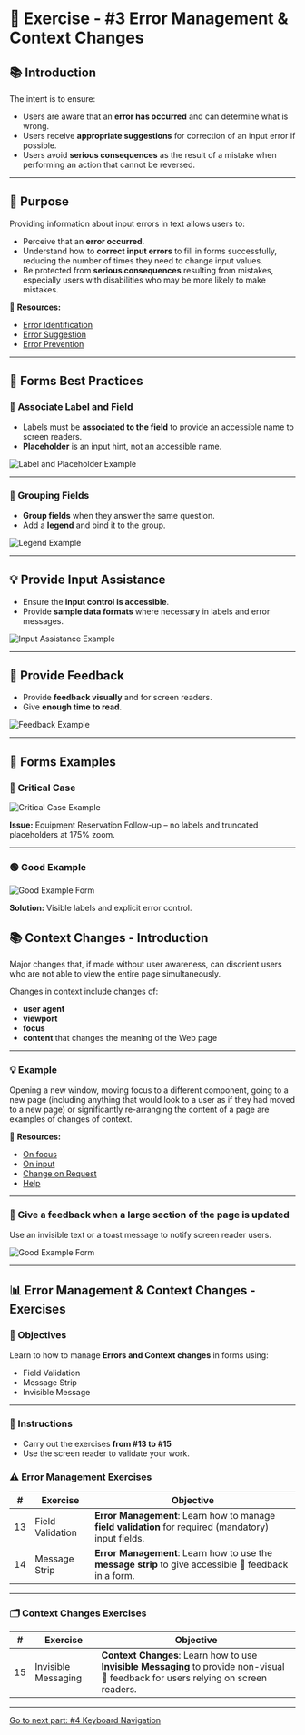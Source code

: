# 📝 Exercise - #3 Error Management & Context Changes

## 📚 Introduction

The intent is to ensure:

- Users are aware that an **error has occurred** and can determine what is wrong.
- Users receive **appropriate suggestions** for correction of an input error if possible.
- Users avoid **serious consequences** as the result of a mistake when performing an action that cannot be reversed.

---

## 🎯 Purpose

Providing information about input errors in text allows users to:

- Perceive that an **error occurred**.
- Understand how to **correct input errors** to fill in forms successfully, reducing the number of times they need to change input values.
- Be protected from **serious consequences** resulting from mistakes, especially users with disabilities who may be more likely to make mistakes.

🔗 **Resources:**
- [Error Identification](https://www.w3.org/WAI/WCAG21/Techniques/general/G83)
- [Error Suggestion](https://www.w3.org/WAI/WCAG21/Techniques/general/G84)
- [Error Prevention](https://www.w3.org/WAI/WCAG21/Techniques/general/G98)

---

## 📝 Forms Best Practices

### 🔹 Associate Label and Field

- Labels must be **associated to the field** to provide an accessible name to screen readers.
- **Placeholder** is an input hint, not an accessible name.

![Label and Placeholder Example](./images/input_label_placeholder.png)

---

### 🔹 Grouping Fields

- **Group fields** when they answer the same question.
- Add a **legend** and bind it to the group.

![Legend Example](./images/legend_label_example.png)

---

## 💡 Provide Input Assistance

- Ensure the **input control is accessible**.
- Provide **sample data formats** where necessary in labels and error messages.

![Input Assistance Example](./images/error_required_field.png)

---

## 💬 Provide Feedback

- Provide **feedback visually** and for screen readers.
- Give **enough time to read**.

![Feedback Example](./images/product_saved_message.png)

---

## 📝 Forms Examples

### 🔴 Critical Case

![Critical Case Example](./images/forms_critical_case.png)

**Issue:** Equipment Reservation Follow-up – no labels and truncated placeholders at 175% zoom.

---

### 🟢 Good Example

![Good Example Form](./images/forms_good_example.png)

**Solution:** Visible labels and explicit error control.

## 📚 Context Changes - Introduction

Major changes that, if made without user awareness, can disorient users who are not able to view the entire page simultaneously.

Changes in context include changes of:

- **user agent**
- **viewport**
- **focus**
- **content** that changes the meaning of the Web page

---

### 💡 Example

Opening a new window, moving focus to a different component, going to a new page (including anything that would look to a user as if they had moved to a new page) or significantly re-arranging the content of a page are examples of changes of context.

🔗 **Resources:**
- [On focus](https://www.w3.org/WAI/WCAG21/Understanding/on-focus.html)
- [On input](https://www.w3.org/WAI/WCAG21/Understanding/on-input.html)
- [Change on Request](https://www.w3.org/WAI/WCAG21/Understanding/change-on-request.html)
- [Help](https://www.w3.org/WAI/WCAG21/Understanding/help.html)

---

### 📝 Give a feedback when a large section of the page is updated
Use an invisible text or a toast message to notify screen reader users.

![Good Example Form](./images/feedback_table.png)


---

## 📊 Error Management & Context Changes - Exercises

### 🎯 Objectives

Learn to how to manage **Errors and Context changes** in forms using:


- Field Validation
- Message Strip
- Invisible Message

---

### 📝 Instructions
- Carry out the exercises **from #13 to #15**
- Use the screen reader to validate your work.

### ⚠️ Error Management Exercises
| # | Exercise | Objective |
|---|----------|-----------|
| 13 | Field Validation | **Error Management**: Learn how to manage **field validation** for required (mandatory) input fields. |
| 14 | Message Strip | **Error Management**: Learn how to use the **message strip** to give accessible 💬 feedback in a form. |

---

### 🗂️ Context Changes Exercises

| # | Exercise | Objective |
|---|----------|-----------|
| 15 | Invisible Messaging | **Context Changes**: Learn how to use **Invisible Messaging** to provide non-visual 💬 feedback for users relying on screen readers. |


---

[Go to next part: #4 Keyboard Navigation](keyboard_navigation.md)